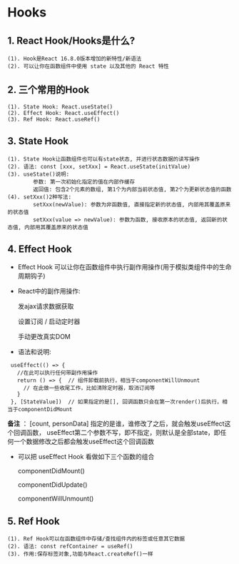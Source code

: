 # Hooks

## 1. React Hook/Hooks是什么?

```
(1). Hook是React 16.8.0版本增加的新特性/新语法
(2). 可以让你在函数组件中使用 state 以及其他的 React 特性
```

## 2. 三个常用的Hook

```
(1). State Hook: React.useState()
(2). Effect Hook: React.useEffect()
(3). Ref Hook: React.useRef()
```

## 3. State Hook

```
(1). State Hook让函数组件也可以有state状态, 并进行状态数据的读写操作
(2). 语法: const [xxx, setXxx] = React.useState(initValue)  
(3). useState()说明:
        参数: 第一次初始化指定的值在内部作缓存
        返回值: 包含2个元素的数组, 第1个为内部当前状态值, 第2个为更新状态值的函数
(4). setXxx()2种写法:
        setXxx(newValue): 参数为非函数值, 直接指定新的状态值, 内部用其覆盖原来的状态值
        setXxx(value => newValue): 参数为函数, 接收原本的状态值, 返回新的状态值, 内部用其覆盖原来的状态值
```

## 4. Effect Hook

  * Effect Hook 可以让你在函数组件中执行副作用操作(用于模拟类组件中的生命周期钩子)

  * React中的副作用操作:

      发ajax请求数据获取

      设置订阅 / 启动定时器

      手动更改真实DOM

   * 语法和说明: 

   ```
    useEffect(() => {
      //在此可以执行任何带副作用操作
      return () => {  // 组件卸载前执行，相当于componentWillUnmount
        // 在此做一些收尾工作，比如清除定时器，取消订阅等
      }
    }, [StateValue])  // 如果指定的是[], 回调函数只会在第一次render()后执行，相当于componentDidMount
   ```

**备注**  ：  [count, personData]  指定的是谁，谁修改了之后，就会触发useEffect这个回调函数，
useEffect第二个参数不写，即不指定，则默认是全部state，即任何一个数据修改之后都会触发useEffect这个回调函数 

  * 可以把 useEffect Hook 看做如下三个函数的组合

    componentDidMount()

    componentDidUpdate()

    componentWillUnmount() 


## 5. Ref Hook

```
(1). Ref Hook可以在函数组件中存储/查找组件内的标签或任意其它数据
(2). 语法: const refContainer = useRef()
(3). 作用:保存标签对象,功能与React.createRef()一样
```